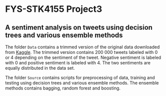 # FYS-STK4155 Project3

## A sentiment analysis on tweets using decision trees and various ensemble methods

The folder `Data` contains a trimmed version of the original data downloaded from [Kaggle](https://www.kaggle.com/kazanova/sentiment140). The trimmed version contains 200 000 tweets labeled with 0 or 4 depending on the sentiment of the tweet. Negative sentiment is labeled with 0 and positive sentiment is labeled with 4. The two sentiments are equally distributed in the data set.

The folder `Source` contains scripts for preprocessing of data, training and testing using decision trees and various ensemble methods. The ensemble methods contains bagging, random forest and boosting.
